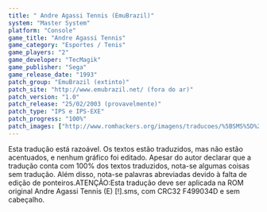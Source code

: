 ```yaml
---
title: " Andre Agassi Tennis (EmuBrazil)"
system: "Master System"
platform: "Console"
game_title: "Andre Agassi Tennis"
game_category: "Esportes / Tenis"
game_players: "2"
game_developer: "TecMagik"
game_publisher: "Sega"
game_release_date: "1993"
patch_group: "EmuBrazil (extinto)"
patch_site: "http://www.emubrazil.net/ (fora do ar)"
patch_version: "1.0"
patch_release: "25/02/2003 (provavelmente)"
patch_type: "IPS e IPS-EXE"
patch_progress: "100%"
patch_images: ["http://www.romhackers.org/imagens/traducoes/%5BSMS%5D%20Andre%20Agassi%20Tennis%20-%20EmuBrazil%20-%201.png","http://www.romhackers.org/imagens/traducoes/%5BSMS%5D%20Andre%20Agassi%20Tennis%20-%20EmuBrazil%20-%202.png","http://www.romhackers.org/imagens/traducoes/%5BSMS%5D%20Andre%20Agassi%20Tennis%20-%20EmuBrazil%20-%203.png"]
---
```

Esta tradução está razoável. Os textos estão traduzidos, mas não estão acentuados, e nenhum gráfico foi editado. Apesar do autor declarar que a tradução conta com 100% dos textos traduzidos, nota-se algumas coisas sem tradução. Além disso, nota-se palavras abreviadas devido à falta de edição de ponteiros.ATENÇÃO:Esta tradução deve ser aplicada na ROM original Andre Agassi Tennis (E) [!].sms, com CRC32 F499034D e sem cabeçalho.